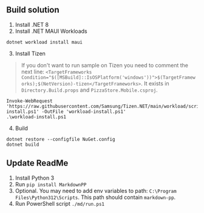 ## Build solution

1. Install .NET 8
2. Install .NET MAUI Workloads
```pwsh
dotnet workload install maui
```
3. Install Tizen

> If you don't want to run sample on Tizen you need to comment the next line: `<TargetFrameworks Condition="$([MSBuild]::IsOSPlatform('windows'))">$(TargetFrameworks);$(NetVersion)-tizen</TargetFrameworks>`. It exists in `Directory.Build.props` and `PizzaStore.Mobile.csproj`.

```pwsh
Invoke-WebRequest 'https://raw.githubusercontent.com/Samsung/Tizen.NET/main/workload/scripts/workload-install.ps1' -OutFile 'workload-install.ps1'
.\workload-install.ps1
```
4. Build
```pwsh
dotnet restore --configfile NuGet.config
dotnet build
```

## Update ReadMe

1. Install Python 3
3. Run `pip install MarkdownPP`
4. Optional. You may need to add env variables to path: `C:\Program Files\Python312\Scripts`. This path should contain `markdown-pp`.
5. Run PowerShell script `./md/run.ps1`
